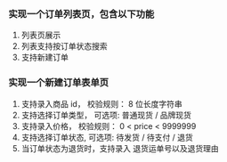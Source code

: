 ### 实现一个订单列表页，包含以下功能

1. 列表页展示
2. 列表支持按订单状态搜索
3. 支持新建订单

### 实现一个新建订单表单页

1. 支持录入商品 id， 校验规则： 8 位长度字符串
2. 支持选择订单类型， 可选项: 普通现货 / 品牌现货
3. 支持录入价格， 校验规则： 0 < price < 9999999
4. 支持选择订单状态,  可选项: 待发货 / 待支付 / 退货
5. 当订单状态为退货时，支持录入 退货运单号以及退货理由
